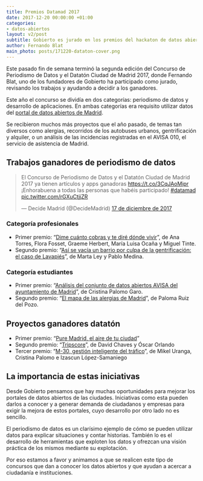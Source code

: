 ```yaml
---
title: Premios Datamad 2017
date: 2017-12-20 00:00:00 +01:00
categories:
- datos-abiertos
layout: v2/post
subtitle: Gobierto es jurado en los premios del hackaton de datos abiertos de Madrid
author: Fernando Blat
main_photo: posts/171220-dataton-cover.png
---
```


Este pasado fin de semana terminó la segunda edición del Concurso de Periodismo de Datos y el Datatón Ciudad de Madrid 2017, donde Fernando Blat, uno de los fundadores de Gobierto ha participado como jurado, revisando los trabajos y ayudando a decidir a los ganadores.

Este año el concurso se dividía en dos categorías: periodismo de datos y desarrollo de aplicaciones. En ambas categorías era requisito utilizar datos del [portal de datos abiertos de Madrid](http://datos.madrid.es/portal/site/egob/).

Se recibieron muchos más proyectos que el año pasado, de temas tan diversos como alergias, recorridos de los autobuses urbanos, gentrificación y alquiler, o un análisis de las incidencias registradas en el AVISA 010, el servicio de asistencia de Madrid.

## Trabajos ganadores de periodismo de datos

<blockquote class="twitter-tweet" data-lang="es"><p lang="es" dir="ltr">El Concurso de Periodismo de Datos y el Datatón Ciudad de Madrid 2017 ya tienen artículos y apps ganadoras <a href="https://t.co/3CqJAoMipr">https://t.co/3CqJAoMipr</a><br>¡Enhorabuena a todas las personas que habéis participado! <a href="https://twitter.com/hashtag/datamad?src=hash&amp;ref_src=twsrc%5Etfw">#datamad</a> <a href="https://t.co/rGXuCtjjZR">pic.twitter.com/rGXuCtjjZR</a></p>&mdash; Decide Madrid (@DecideMadrid) <a href="https://twitter.com/DecideMadrid/status/942320290805223424?ref_src=twsrc%5Etfw">17 de diciembre de 2017</a></blockquote>
<script async src="https://platform.twitter.com/widgets.js" charset="utf-8"></script>

### Categoría profesionales

- Primer premio: “[Dime cuánto cobras y te diré dónde vivir](http://alquilarenelcentro.lol/)”, de Ana Torres, Flora Fosset, Graeme Herbert, María Luisa Ocaña y Miguel Tinte.
- Segundo premio: “[Así se vacía un barrio por culpa de la gentrificación: el caso de Lavapiés](http://www.elmundo.es/grafico/madrid/2017/08/06/596cdf3ee2704e07148b45eb.html)”, de Marta Ley y Pablo Medina.

### Categoría estudiantes

- Primer premio: “[Análisis del conjunto de datos abiertos AVISA del ayuntamiento de Madrid](https://cpalomogaro.github.io/avisa/)”, de Cristina Palomo Garo.
- Segundo premio: “[El mapa de las alergias de Madrid](http://www.abc.es/espana/madrid/abci-mapa-alergias-madrid-201610020124_noticia.html)”, de Paloma Ruiz del Pozo.

## Proyectos ganadores datatón

- Primer premio: “[Pure Madrid, el aire de tu ciudad](https://play.google.com/store/apps/details?id=com.albaitdevs.puremadrid)”
- Segundo premio: “[Tripscore](http://tripscore.lab.oeg-upm.net/)”, de David Chaves y Óscar Orlando
- Tercer premio: “[M-30, gestión inteligente del tráfico](https://muranga.shinyapps.io/dataton17_m30int/)”, de Mikel Uranga, Cristina Palomo e Izascun López-Samaniego

## La importancia de estas iniciativas

Desde Gobierto pensamos que hay muchas oportunidades para mejorar los portales de datos abiertos de las ciudades. Iniciativas como esta pueden darlos a conocer y a generar demanda de ciudadanos y empresas para exigir la mejora de estos portales, cuyo desarrollo por otro lado no es sencillo.

El periodismo de datos es un clarísimo ejemplo de cómo se pueden utilizar datos para explicar situaciones y contar historias. También lo es el desarrollo de herramientas que exploten los datos y ofrezcan una visión práctica de los mismos mediante su explotación.

Por eso estamos a favor y animamos a que se realicen este tipo de concursos que dan a conocer los datos abiertos y que ayudan a acercar a ciudadanía e instituciones.

